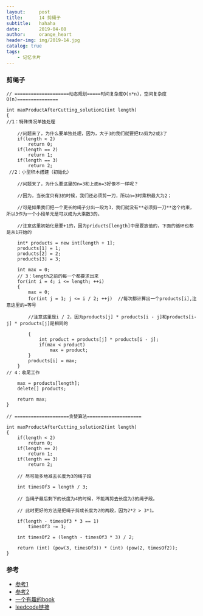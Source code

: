 ```yaml
---
layout:     post
title:      14 剪绳子
subtitle:   hahaha
date:       2019-04-08
author:     orange_heart
header-img: img/2019-14.jpg
catalog: true
tags:
    - 记忆卡片
---
```


### 剪绳子

```objc
// ====================动态规划=====时间复杂度O(n*n)，空间复杂度 O(n)===============

int maxProductAfterCutting_solution1(int length)
{  
//1：特殊情况单独处理  

	//问题来了，为什么要单独处理，因为，大于3的我们就要把ta剪为2或3了
    if(length < 2)
        return 0;
    if(length == 2)
        return 1;
    if(length == 3)
        return 2;  
 //2：小型积木搭建（初始化）   

	//问题来了，为什么要这里的n=3和上面n=3好像不一样呢？
	
	//因为，当长度只有3的时候，我们还必须剪一刀，所以n=3时乘积最大为2；
	
	//可是如果我们把一个更长的绳子分出一段为3，我们就没有**必须剪一刀**这个约束，所以3作为一个小段单元是可以成为大乘数3的。
	
    //注意这里初始化是要+1的，因为priducts[length]中是要放值的，下面的循环也都是从1开始的
    
    int* products = new int[length + 1];
    products[1] = 1;
    products[2] = 2;
    products[3] = 3;

    int max = 0;
    // 3：length之前的每一个都要求出来
    for(int i = 4; i <= length; ++i)
    {
        max = 0;
        for(int j = 1; j <= i / 2; ++j)  //每次都计算出一个products[i],注意这里的=等号
        
        //注意这里是i / 2，因为products[j] * products[i - j]和products[i-j] * products[j]是相同的  	
        
        {
            int product = products[j] * products[i - j];
            if(max < product)
                max = product;
        }
        products[i] = max;
    }  
// 4：收尾工作

    max = products[length];
    delete[] products;

    return max;
}

// ====================贪婪算法====================

int maxProductAfterCutting_solution2(int length)
{
    if(length < 2)
        return 0;
    if(length == 2)
        return 1;
    if(length == 3)
        return 2;

    // 尽可能多地减去长度为3的绳子段
    
    int timesOf3 = length / 3;

    // 当绳子最后剩下的长度为4的时候，不能再剪去长度为3的绳子段。
    
    // 此时更好的方法是把绳子剪成长度为2的两段，因为2*2 > 3*1。
    
    if(length - timesOf3 * 3 == 1)
        timesOf3 -= 1;

    int timesOf2 = (length - timesOf3 * 3) / 2;

    return (int) (pow(3, timesOf3)) * (int) (pow(2, timesOf2));
}

```


### 参考

- [参考1](https://github.com/zhedahht/CodingInterviewChinese2)
- [参考2](https://github.com/gatieme/CodingInterviews)
- [一个有趣的book](http://jalan.space/leetcode-notebook/offer/cut-rope.html)
- [leedcode链接](https://leetcode-cn.com/problems/integer-break/)
<!--stackedit_data:
eyJoaXN0b3J5IjpbMjAxODY5NDg4NSwtMTEyMTI1ODY4OCwtMz
EwNTEwOTk0LC0xOTAwMzE5NjkyLC0xNzAwODAxMDM2LDE4ODMw
ODYwOTgsLTE4NDMzMjg0N119
-->